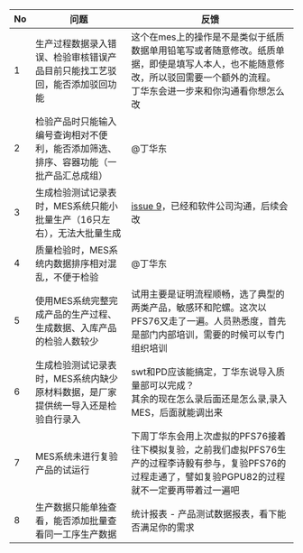 |No |问题  | 反馈 |
|---|---|---|
|1|生产过程数据录入错误、检验审核错误产品目前只能找工艺驳回，能否添加驳回功能| 这个在mes上的操作是不是类似于纸质数据单用铅笔写或者随意修改。纸质单据，即使是填写人本人，也不能随意修改，所以驳回需要一个额外的流程。<br>丁华东会进一步来和你沟通看你想怎么改  |
|2|检验产品时只能输入编号查询相对不便利，能否添加筛选、排序、容器功能（一批产品汇总成组）|  @丁华东 |
|3|生成检验测试记录表时，MES系统只能小批量生产（16只左右），无法大批量生成|[issue 9](https://github.com/881997/MES/issues/9)，已经和软件公司沟通，后续会改|
|4|质量检验时，MES系统内数据排序相对混乱，不便于检验|  @丁华东 |
|5|使用MES系统完整完成产品的生产过程、生成数据、入库产品的检验人数较少|  试用主要是证明流程顺畅，选了典型的两类产品，敏感环和陀螺。这次以PFS76又走了一遍。人员熟悉度，首先是部门内部培训，需要的时候可以专门组织培训             |
|6|生成检验测试记录表时，MES系统内缺少原材料数据，是厂家提供统一导入还是检验自行录入|swt和PD应该能搞定，丁华东说导入质量部可以完成？<br>其余的现在怎么录后面还是怎么录,录入MES，后面就能调出来
|7|MES系统未进行复验产品的试运行| 下周丁华东会用上次虚拟的PFS76接着往下模拟复验，之前我们虚拟PFS76生产的过程李诗毅有参与，复验PFS76的过程走通了，譬如复验PGPU82的过程就不一定要再带着过一遍吧|
|8|生产数据只能单独查看，能否添加批量查看同一工序生产数据|统计报表 - 产品测试数据报表，看下能否满足你的需求|



